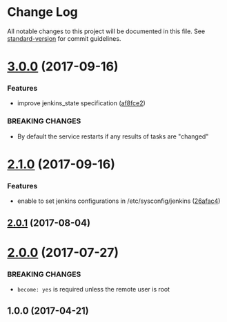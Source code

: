 # Change Log

All notable changes to this project will be documented in this file. See [standard-version](https://github.com/conventional-changelog/standard-version) for commit guidelines.

<a name="3.0.0"></a>
# [3.0.0](https://github.com/suzuki-shunsuke/ansible-jenkins-centos/compare/v2.1.0...v3.0.0) (2017-09-16)


### Features

* improve jenkins_state specification ([af8fce2](https://github.com/suzuki-shunsuke/ansible-jenkins-centos/commit/af8fce2))


### BREAKING CHANGES

* By default the service restarts if any results of tasks are "changed"



<a name="2.1.0"></a>
# [2.1.0](https://github.com/suzuki-shunsuke/ansible-jenkins-centos/compare/v2.0.1...v2.1.0) (2017-09-16)


### Features

* enable to set jenkins configurations in /etc/sysconfig/jenkins ([26afac4](https://github.com/suzuki-shunsuke/ansible-jenkins-centos/commit/26afac4))



<a name="2.0.1"></a>
## [2.0.1](https://github.com/suzuki-shunsuke/ansible-jenkins-centos/compare/v2.0.0...v2.0.1) (2017-08-04)



<a name="2.0.0"></a>
# [2.0.0](https://github.com/suzuki-shunsuke/ansible-jenkins-centos/compare/1.0.0...v2.0.0) (2017-07-27)


### BREAKING CHANGES

* `become: yes` is required unless the remote user is root



<a name="1.0.0"></a>
## 1.0.0 (2017-04-21)
